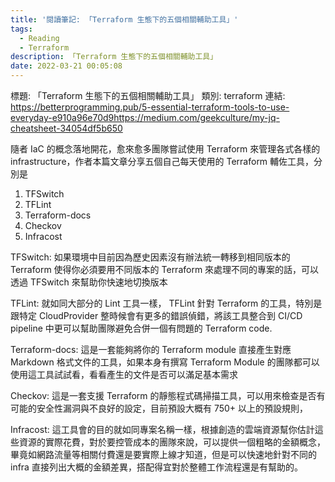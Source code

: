 ```yaml
---
title: '閱讀筆記: 「Terraform 生態下的五個相關輔助工具」'
tags:
  - Reading
  - Terraform
description: 「Terraform 生態下的五個相關輔助工具」
date: 2022-03-21 00:05:08
---
```


標題: 「Terraform 生態下的五個相關輔助工具」
類別: terraform
連結: https://betterprogramming.pub/5-essential-terraform-tools-to-use-everyday-e910a96e70d9https://medium.com/geekculture/my-jq-cheatsheet-34054df5b650

隨者 IaC 的概念落地開花，愈來愈多團隊嘗試使用 Terraform 來管理各式各樣的 infrastructure，作者本篇文章分享五個自己每天使用的 Terraform 輔佐工具，分別是

1. TFSwitch
2. TFLint
3. Terraform-docs
4. Checkov
5. Infracost

TFSwitch: 如果環境中目前因為歷史因素沒有辦法統一轉移到相同版本的 Terraform 使得你必須要用不同版本的 Terraform 來處理不同的專案的話，可以透過 TFSwitch 來幫助你快速地切換版本

TFLint: 就如同大部分的 Lint 工具一樣， TFLint 針對 Terraform 的工具，特別是跟特定 CloudProvider 整時候會有更多的錯誤偵錯，將該工具整合到 CI/CD pipeline 中更可以幫助團隊避免合併一個有問題的 Terraform code.

Terraform-docs: 這是一套能夠將你的 Terraform module 直接產生對應 Markdown 格式文件的工具，如果本身有撰寫 Terraform Module 的團隊都可以使用這工具試試看，看看產生的文件是否可以滿足基本需求

Checkov: 這是一套支援 Terraform 的靜態程式碼掃描工具，可以用來檢查是否有可能的安全性漏洞與不良好的設定，目前預設大概有 750+ 以上的預設規則，

Infracost: 這工具會的目的就如同專案名稱一樣，根據創造的雲端資源幫你估計這些資源的實際花費，對於要控管成本的團隊來說，可以提供一個粗略的金額概念，畢竟如網路流量等相關付費還是要實際上線才知道，但是可以快速地針對不同的 infra 直接列出大概的金額差異，搭配得宜對於整體工作流程還是有幫助的。

